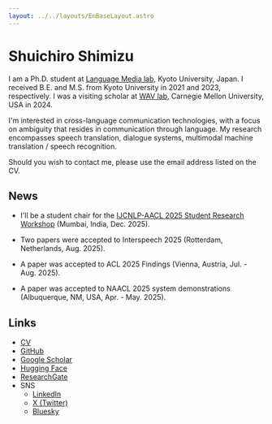 ```yaml
---
layout: ../../layouts/EnBaseLayout.astro
---
```


# Shuichiro Shimizu

I am a Ph.D. student at [Language Media lab](http://nlp.ist.i.kyoto-u.ac.jp/), Kyoto University, Japan.
I received B.E. and M.S. from Kyoto University in 2021 and 2023, respectively.
I was a visiting scholar at [WAV lab](https://wavlab.org/), Carnegie Mellon University, USA in 2024.

I'm interested in cross-language communication technologies, with a focus on ambiguity that resides in communication through language.
My research encompasses speech translation, dialogue systems, multimodal machine translation / speech recognition.

Should you wish to contact me, please use the email address listed on the CV.

## News

- I'll be a student chair for the [IJCNLP-AACL 2025 Student Research Workshop](https://aacl2025-srw.github.io/) (Mumbai, India, Dec. 2025).

- Two papers were accepted to Interspeech 2025 (Rotterdam, Netherlands, Aug. 2025).

- A paper was accepted to ACL 2025 Findings (Vienna, Austria, Jul. - Aug. 2025).

- A paper was accepted to NAACL 2025 system demonstrations (Albuquerque, NM, USA, Apr. - May. 2025).

## Links

- [CV](/assets/CV_Shimizu_20250519.pdf)
- [GitHub](https://github.com/cromz22)
- [Google Scholar](https://scholar.google.com/citations?user=_YhqXyUAAAAJ)
- [Hugging Face](https://huggingface.co/cromz22)
- [ResearchGate](https://www.researchgate.net/profile/Shuichiro-Shimizu-2)
- SNS
    - [LinkedIn](https://www.linkedin.com/in/shuichiro-shimizu-68666b232/)
    - [X (Twitter)](https://twitter.com/cromz22)
    - [Bluesky](https://bsky.app/profile/cromz22.bsky.social)
